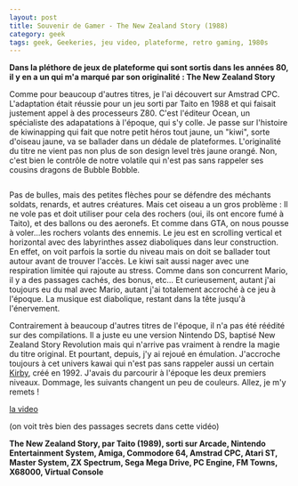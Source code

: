 ```yaml
---
layout: post
title: Souvenir de Gamer - The New Zealand Story (1988)
category: geek
tags: geek, Geekeries, jeu video, plateforme, retro gaming, 1980s
---
```

**Dans la pléthore de jeux de plateforme qui sont sortis dans les années 80, il y en a un qui m'a marqué par son originalité : The New Zealand Story**

Comme pour beaucoup d'autres titres, je l'ai découvert sur Amstrad CPC. L'adaptation était réussie pour un jeu sorti par Taito en 1988 et qui faisait justement appel à des processeurs Z80. C'est l'éditeur Ocean, un spécialiste des adapatations à l'époque, qui s'y colle. Je passe sur l'histoire de kiwinapping qui fait que notre petit héros tout jaune, un "kiwi", sorte d'oiseau jaune, va se ballader dans un dédale de plateformes. L'originalité du titre ne vient pas non plus de son design level très jaune orangé. Non, c'est bien le contrôle de notre volatile qui n'est pas sans rappeler ses cousins dragons de Bubble Bobble.

<img class="alignnone" src="https://upload.wikimedia.org/wikipedia/en/a/a6/Tnzs_screenshot.png" alt="" />

Pas de bulles, mais des petites flèches pour se défendre des méchants soldats, renards, et autres créatures. Mais cet oiseau a un gros problème : Il ne vole pas et doit utiliser pour cela des rochers (oui, ils ont encore fumé à Taito), et des ballons ou des aeronefs. Et comme dans GTA, on nous pousse à voler...les rochers volants des ennemis. Le jeu est en scrolling vertical et horizontal avec des labyrinthes assez diaboliques dans leur construction. En effet, on voit parfois la sortie du niveau mais on doit se ballader tout autour avant de trouver l'accès. Le kiwi sait aussi nager avec une respiration limitée qui rajoute au stress. Comme dans son concurrent Mario, il y a des passages cachés, des bonus, etc... Et curieusement, autant j'ai toujours eu du mal avec Mario, autant j'ai totalement accroché à ce jeu à l'époque. La musique est diabolique, restant dans la tête jusqu'à l'énervement.

Contrairement à beaucoup d'autres titres de l'époque, il n'a pas été réédité sur des compilations. Il a juste eu une version Nintendo DS, baptisé New Zealand Story Revolution mais qui n'arrive pas vraiment à rendre la magie du titre original. Et pourtant, depuis, j'y ai rejoué en émulation. J'accroche toujours à cet univers kawai qui n'est pas sans rappeler aussi un certain <a href="https://en.wikipedia.org/wiki/Kirby_%28character%29">Kirby</a>, créé en 1992. J'avais du parcourir à l'époque les deux premiers niveaux. Dommage, les suivants changent un peu de couleurs. Allez, je m'y remets !

[la video](https://www.youtube.com/watch?v=5wD0VFu1ttw)

(on voit très bien des passages secrets dans cette vidéo)

**The New Zealand Story, par Taito (1989), sorti sur Arcade, Nintendo Entertainment System, Amiga, Commodore 64, Amstrad CPC, Atari ST, Master System, ZX Spectrum, Sega Mega Drive, PC Engine, FM Towns, X68000, Virtual Console**
